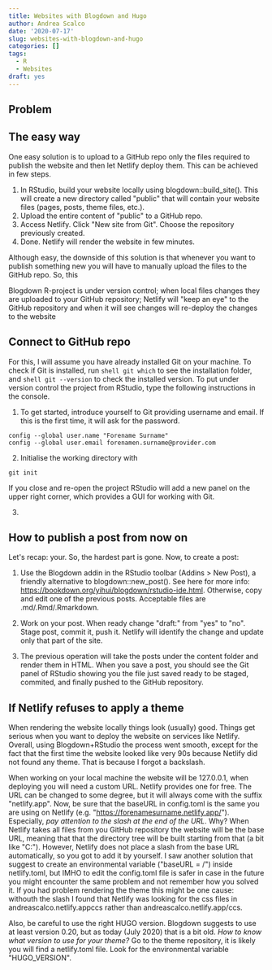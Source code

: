```yaml
---
title: Websites with Blogdown and Hugo
author: Andrea Scalco
date: '2020-07-17'
slug: websites-with-blogdown-and-hugo
categories: []
tags:
  - R
  - Websites
draft: yes
---
```



## Problem


## The easy way

One easy solution is to upload to a GitHub repo only the files required to publish the website and then let Netlify deploy them. This can be achieved in few steps.

1. In RStudio, build your website locally using blogdown::build_site(). This will create a new directory called "public" that will contain your website files (pages, posts, theme files, etc.).
2. Upload the entire content of "public" to a GitHub repo.
3. Access Netlify. Click "New site from Git". Choose the repository previously created.
4. Done. Netlify will render the website in few minutes.

Although easy, the downside of this solution is that whenever you want to publish something new you will have to manually upload the files to the GitHub repo. So, this 



 Blogdown R-project is under version control; when local files changes they are  uploaded to your GitHub repository; Netlify will "keep an eye" to the GitHub repository and when it will see changes will re-deploy the changes to the website


## Connect to GitHub repo

For this, I will assume you have already installed Git on your machine. To check if Git is installed, run ```shell git which``` to see the installation folder, and ```shell git --version``` to check the installed version. To put under version control the project from RStudio, type the following instructions in the console.

1. To get started, introduce yourself to Git providing username and email. If this is the first time, it will ask for the password.
```shell
config --global user.name "Forename Surname"
config --global user.email forenamen.surname@provider.com 
```

2. Initialise the working directory with
```shell
git init 
```
If you close and re-open the project RStudio will add a new panel on the upper right corner, which provides a GUI for working with Git.

3. 


## How to publish a post from now on
Let's recap: your. So, the hardest part is gone. Now, to create a post:

1. Use the Blogdown addin in the RStudio toolbar (Addins > New Post), a friendly alternative to blogdown::new_post(). See here for more info: https://bookdown.org/yihui/blogdown/rstudio-ide.html. Otherwise, copy and edit one of the previous posts. Acceptable files are .md/.Rmd/.Rmarkdown.

2. Work on your post. When ready change "draft:" from "yes" to "no". Stage post, commit it, push it. Netlify will identify the change and update only that part of the site.

3. The previous operation will take the posts under the content folder and render them in HTML. When you save a post, you should see the Git panel of RStudio showing you the file just saved ready to be staged, commited, and finally pushed to the GitHub repository.

## If Netlify refuses to apply a theme 
When rendering the website locally things look (usually) good. Things get serious when you want to deploy the website on services like Netlify. Overall, using Blogdown+RStudio the process went smooth, except for the fact that the first time the website looked like very 90s because Netlify did not found any theme. That is because I forgot a backslash. 

When working on your local machine the website will be 127.0.0.1, when deploying you will need a custom URL. Netlify provides one for free. The URL can be changed to some degree, but it will always come with the suffix "netlify.app". Now, be sure that the baseURL in config.toml is the same you are using on Netlify (e.g. "https://forenamesurname.netlify.app/"). Especially, *pay attention to the slash at the end of the URL*. Why? When Netlify takes all files from you GitHub repository the website will be the base URL, meaning that that the directory tree will be built starting from that (a bit like "C:"). However, Netlify does not place a slash from the base URL automatically, so you got to add it by yourself. I saw another solution that suggest to create an environmental variable ("baseURL = /") inside netlify.toml, but IMHO to edit the config.toml file is safer in case in the future you might encounter the same problem and not remember how you solved it. If you had problem rendering the theme this might be one cause: withouth the slash I found that Netlify was looking for the css files in andreascalco.netlify.appccs rather than andreascalco.netlify.app/ccs.

Also, be careful to use the right HUGO version. Blogdown suggests to use at least version 0.20, but as today (July 2020) that is a bit old. *How to know what version to use for your theme?* Go to the theme repository, it is likely you will find a netlify.toml file. Look for the environmental variable "HUGO_VERSION". 

